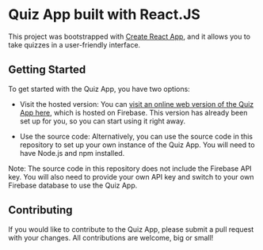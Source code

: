 # Quiz App built with React.JS

This project was bootstrapped with [Create React App](https://github.com/facebook/create-react-app), and it allows you to take quizzes in a user-friendly interface.

## Getting Started

To get started with the Quiz App, you have two options:

* Visit the hosted version: You can [visit an online web version of the Quiz App here](https://myquizproj-36e0e.web.app), which is hosted on Firebase. This version has already been set up for you, so you can start using it right away.

* Use the source code: Alternatively, you can use the source code in this repository to set up your own instance of the Quiz App. You will need to have Node.js and npm installed. 

Note: The source code in this repository does not include the Firebase API key. You will also need to provide your own API key and switch to your own Firebase database to use the Quiz App.

## Contributing

If you would like to contribute to the Quiz App, please submit a pull request with your changes. All contributions are welcome, big or small!
